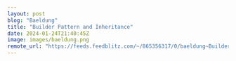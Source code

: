 ```yaml
---
layout: post
blog: "Baeldung"
title: "Builder Pattern and Inheritance"
date: 2024-01-24T21:40:45Z
image: images/baeldung.png
remote_url: "https://feeds.feedblitz.com/~/865356317/0/baeldung~Builder-Pattern-and-Inheritance"
---
```


